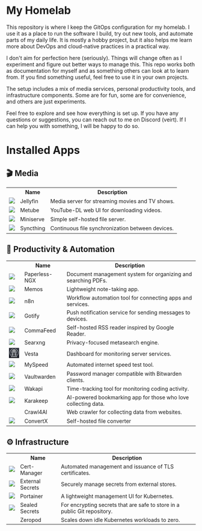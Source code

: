 # My Homelab

This repository is where I keep the GitOps configuration for my homelab. I use
it as a place to run the software I build, try out new tools, and automate
parts of my daily life. It is mostly a hobby project, but it also helps me
learn more about DevOps and cloud-native practices in a practical way.

I don't aim for perfection here (seriously). Things will change often as I experiment and
figure out better ways to manage this. This repo works both as
documentation for myself and as something others can look at to learn from. If you
find something useful, feel free to use it in your own projects.

The setup includes a mix of media services, personal productivity tools, and
infrastructure components. Some are for fun, some are for convenience, and
others are just experiments.

Feel free to explore and see how everything is set up. If you have any
questions or suggestions, you can reach out to me on Discord (veirt). If I can help you with something, I
will be happy to do so.

# Installed Apps

<h2>🎬 Media</h2>
<table>
    <tr>
        <th></th>
        <th>Name</th>
        <th>Description</th>
    </tr>
    <tr>
        <td><img src="https://cdn.jsdelivr.net/gh/walkxcode/dashboard-icons/svg/jellyfin.svg" width="32" /></td>
        <td>Jellyfin</td>
        <td>Media server for streaming movies and TV shows.</td>
    </tr>
    <tr>
        <td><img src="https://cdn.jsdelivr.net/gh/walkxcode/dashboard-icons/svg/metube.svg" width="32" /></td>
        <td>Metube</td>
        <td>YouTube-DL web UI for downloading videos.</td>
    </tr>
    <tr>
        <td><img src="https://github.com/svenstaro/miniserve/raw/master/data/logo.svg" width="32" /></td>
        <td>Miniserve</td>
        <td>Simple self-hosted file server.</td>
    </tr>
    <tr>
        <td><img src="https://cdn.jsdelivr.net/gh/walkxcode/dashboard-icons/svg/syncthing.svg" width="32" /></td>
        <td>Syncthing</td>
        <td>Continuous file synchronization between devices.</td>
    </tr>
</table>

<h2>📝 Productivity & Automation</h2>
<table>
    <tr>
        <th></th>
        <th>Name</th>
        <th>Description</th>
    </tr>
    <tr>
        <td><img src="https://cdn.jsdelivr.net/gh/walkxcode/dashboard-icons/svg/paperless-ngx.svg" width="32" /></td>
        <td>Paperless-NGX</td>
        <td>Document management system for organizing and searching PDFs.</td>
    </tr>
    <tr>
        <td><img src="https://cdn.jsdelivr.net/gh/walkxcode/dashboard-icons/png/memos.png" width="32" /></td>
        <td>Memos</td>
        <td>Lightweight note-taking app.</td>
    </tr>
    <tr>
        <td><img src="https://cdn.jsdelivr.net/gh/walkxcode/dashboard-icons/svg/n8n.svg" width="32" /></td>
        <td>n8n</td>
        <td>Workflow automation tool for connecting apps and services.</td>
    </tr>
    <tr>
        <td><img src="https://cdn.jsdelivr.net/gh/walkxcode/dashboard-icons/svg/gotify.svg" width="32" /></td>
        <td>Gotify</td>
        <td>Push notification service for sending messages to devices.</td>
    </tr>
    <tr>
        <td><img src="https://cdn.jsdelivr.net/gh/walkxcode/dashboard-icons/svg/commafeed.svg" width="32" /></td>
        <td>CommaFeed</td>
        <td>Self-hosted RSS reader inspired by Google Reader.</td>
    </tr>
    <tr>
        <td><img src="https://cdn.jsdelivr.net/gh/walkxcode/dashboard-icons/png/searxng.png" width="32" /></td>
        <td>Searxng</td>
        <td>Privacy-focused metasearch engine.</td>
    </tr>
    <tr>
        <td><img src="https://raw.githubusercontent.com/Veirt/vesta/refs/heads/master/static/logo-bg.png" width="32" /></td>
        <td>Vesta</td>
        <td>Dashboard for monitoring server services.</td>
    </tr>
    <tr>
        <td><img src="https://i.imgur.com/aCmA6rH.png" width="32" /></td>
        <td>MySpeed</td>
        <td>Automated internet speed test tool.</td>
    </tr>
    <tr>
        <td><img src="https://cdn.jsdelivr.net/gh/walkxcode/dashboard-icons/svg/vaultwarden.svg" width="32" /></td>
        <td>Vaultwarden</td>
        <td>Password manager compatible with Bitwarden clients.</td>
    </tr>
    <tr>
        <td><img src="https://cdn.jsdelivr.net/gh/walkxcode/dashboard-icons/svg/wakapi.svg" width="32" /></td>
        <td>Wakapi</td>
        <td>Time-tracking tool for monitoring coding activity.</td>
    </tr>
    <tr>
        <td><img src="https://cdn.jsdelivr.net/gh/walkxcode/dashboard-icons/svg/hoarder.svg" width="32" /></td>
        <td>Karakeep</td>
        <td>AI-powered bookmarking app for those who love collecting data.</td>
    </tr>
    <tr>
        <td></td>
        <td>Crawl4AI</td>
        <td>Web crawler for collecting data from websites.</td>
    </tr>
    <tr>
        <td><img src="https://media.sys.truenas.net/apps/convertx/icons/icon.png" width="32" /></td>
        <td>ConvertX</td>
        <td>Self-hosted file converter</td>
    </tr>
</table>

<h2>⚙️ Infrastructure</h2>
<table>
    <tr>
        <th></th>
        <th>Name</th>
        <th>Description</th>
    </tr>
    <tr>
        <td><img src="https://cdn.jsdelivr.net/gh/walkxcode/dashboard-icons/svg/cert-manager.svg" width="32" /></td>
        <td>Cert-Manager</td>
        <td>Automated management and issuance of TLS certificates.</td>
    </tr>
    <tr>
        <td><img src="https://external-secrets.io/latest/pictures/eso-round-logo.svg" width="32" /></td>
        <td>External Secrets</td>
        <td>Securely manage secrets from external stores.</td>
    </tr>
    <tr>
        <td><img src="https://cdn.jsdelivr.net/gh/walkxcode/dashboard-icons/svg/portainer.svg" width="32" /></td>
        <td>Portainer</td>
        <td>A lightweight management UI for Kubernetes.</td>
    </tr>
    <tr>
        <td><img src="https://artifacthub.io/image/720a1019-8159-43e4-9cfd-b4be88b32da3@3x" width="32" /></td>
        <td>Sealed Secrets</td>
        <td>For encrypting secrets that are safe to store in a public Git repository.</td>
    </tr>
    <tr>
        <td></td>
        <td>Zeropod</td>
        <td>Scales down idle Kubernetes workloads to zero.</td>
    </tr>
</table>
